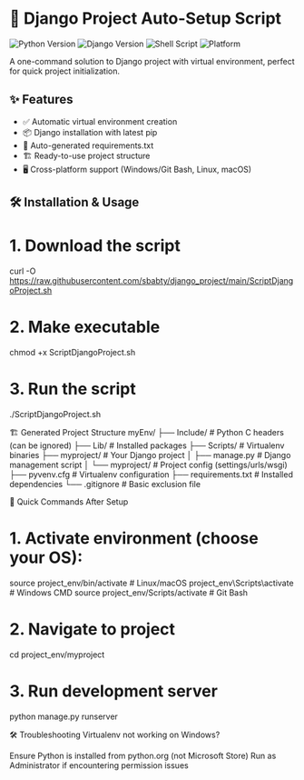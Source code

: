 # 🚀 Django Project Auto-Setup Script

![Python Version](https://img.shields.io/badge/python-3.7%2B-blue)
![Django Version](https://img.shields.io/badge/django-3.2%2B-green)
![Shell Script](https://img.shields.io/badge/shell_script-bash-purple)
![Platform](https://img.shields.io/badge/platform-windows%20%7C%20linux%20%7C%20macos-lightgrey)

A one-command solution to Django project with virtual environment, perfect for quick project initialization.

## ✨ Features

- ✅ Automatic virtual environment creation
- 📦 Django installation with latest pip
- 📝 Auto-generated requirements.txt
- 🏗️ Ready-to-use project structure
- 🖥️ Cross-platform support (Windows/Git Bash, Linux, macOS)

## 🛠️ Installation & Usage

# 1. Download the script
curl -O https://raw.githubusercontent.com/sbabty/django_project/main/ScriptDjangoProject.sh

# 2. Make executable
chmod +x ScriptDjangoProject.sh

# 3. Run the script
./ScriptDjangoProject.sh


🏗️ Generated Project Structure
myEnv/
├── Include/               # Python C headers (can be ignored)
├── Lib/                   # Installed packages
├── Scripts/               # Virtualenv binaries
├── myproject/             # Your Django project
│   ├── manage.py	    # Django management script
│   └── myproject/         # Project config (settings/urls/wsgi)
├── pyvenv.cfg              # Virtualenv configuration
├── requirements.txt        # Installed dependencies
└── .gitignore             # Basic exclusion file

🚀 Quick Commands After Setup

# 1. Activate environment (choose your OS):
source project_env/bin/activate       # Linux/macOS
project_env\Scripts\activate          # Windows CMD
source project_env/Scripts/activate   # Git Bash

# 2. Navigate to project
cd project_env/myproject

# 3. Run development server
python manage.py runserver


🛠️ Troubleshooting
Virtualenv not working on Windows?

Ensure Python is installed from python.org (not Microsoft Store)
Run as Administrator if encountering permission issues
